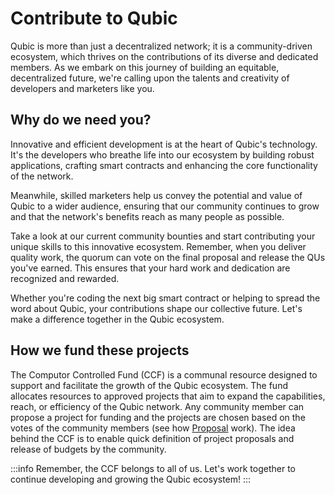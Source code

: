 # Contribute to Qubic

Qubic is more than just a decentralized network; it is a community-driven ecosystem, which thrives on the contributions of its diverse and dedicated members. As we embark on this journey of building an equitable, decentralized future, we're calling upon the talents and creativity of developers and marketers like you.

## Why do we need you?

Innovative and efficient development is at the heart of Qubic's technology. It's the developers who breathe life into our ecosystem by building robust applications, crafting smart contracts and enhancing the core functionality of the network.

Meanwhile, skilled marketers help us convey the potential and value of Qubic to a wider audience, ensuring that our community continues to grow and that the network's benefits reach as many people as possible.

Take a look at our current community bounties and start contributing your unique skills to this innovative ecosystem. Remember, when you deliver quality work, the quorum can vote on the final proposal and release the QUs you've earned. This ensures that your hard work and dedication are recognized and rewarded.

Whether you're coding the next big smart contract or helping to spread the word about Qubic, your contributions shape our collective future. Let's make a difference together in the Qubic ecosystem.

## How we fund these projects

The Computor Controlled Fund (CCF) is a communal resource designed to support and facilitate the growth of the Qubic ecosystem. The fund allocates resources to approved projects that aim to expand the capabilities, reach, or efficiency of the Qubic network. Any community member can propose a project for funding and the projects are chosen based on the votes of the community members (see how [Proposal](/learn/proposals) work). The idea behind the CCF is to enable quick definition of project proposals and release of budgets by the community.

:::info
Remember, the CCF belongs to all of us. Let's work together to continue developing and growing the Qubic ecosystem!
:::